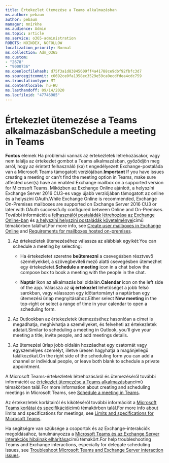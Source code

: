 ```yaml
---
title: Értekezlet ütemezése a Teams alkalmazásban
ms.author: pebaum
author: pebaum
manager: mnirkhe
ms.audience: Admin
ms.topic: article
ms.service: o365-administration
ROBOTS: NOINDEX, NOFOLLOW
localization_priority: Normal
ms.collection: Adm_O365
ms.custom:
- "2678"
- "9000736"
ms.openlocfilehash: d75f3a1d83845609ff4a41788ce9dbf92fbfc3d7
ms.sourcegitcommit: c6692ce0fa1358ec3529e59ca0ecdfdea4cdc759
ms.translationtype: MT
ms.contentlocale: hu-HU
ms.lasthandoff: 09/14/2020
ms.locfileid: "47746905"
---
```

# <a name="schedule-a-meeting-in-teams"></a><span data-ttu-id="3e153-102">Értekezlet ütemezése a Teams alkalmazásban</span><span class="sxs-lookup"><span data-stu-id="3e153-102">Schedule a meeting in Teams</span></span>

<span data-ttu-id="3e153-103">**Fontos** elemek Ha problémái vannak az értekezletek létrehozásakor, vagy nem találja az értekezlet gombot a Teams alkalmazásban, győződjön meg arról, hogy az érintett felhasználó (ka) t engedélyezett Exchange-postaláda van a Microsoft Teams támogatott verziójában.</span><span class="sxs-lookup"><span data-stu-id="3e153-103">**Important** If you have issues creating a meeting or can't find the meeting option in Teams, make sure affected user(s) have an enabled Exchange mailbox on a supported version for Microsoft Teams.</span></span> <span data-ttu-id="3e153-104">Miközben az Exchange Online ajánlott, a helyszíni Exchange Server 2016 CU3-es vagy újabb verziójában támogatott az online és a helyszíni OAuth.</span><span class="sxs-lookup"><span data-stu-id="3e153-104">While Exchange Online is recommended, Exchange On-Premises mailboxes are supported on Exchange Server 2016 CU3 or later with OAuth successfully configured between Online and On-Premises.</span></span> <span data-ttu-id="3e153-105">További információt a [felhasználói postaládák létrehozása az Exchange Online-ban](https://docs.microsoft.com/exchange/recipients-in-exchange-online/create-user-mailboxes) és [a helyszíni helyszíni postaládák követelményei](https://docs.microsoft.com/microsoftteams/exchange-teams-interact#requirements-for-mailboxes-hosted-on-premises)című témakörben találhat.</span><span class="sxs-lookup"><span data-stu-id="3e153-105">For more info, see [Create user mailboxes in Exchange Online](https://docs.microsoft.com/exchange/recipients-in-exchange-online/create-user-mailboxes) and [Requirements for mailboxes hosted on-premises](https://docs.microsoft.com/microsoftteams/exchange-teams-interact#requirements-for-mailboxes-hosted-on-premises).</span></span> 

1. <span data-ttu-id="3e153-106">Az értekezletek ütemezéséhez válassza az alábbiak egyikét:</span><span class="sxs-lookup"><span data-stu-id="3e153-106">You can schedule a meeting by selecting:</span></span>

    - <span data-ttu-id="3e153-107">Ha értekezletet szeretne **beütemezni** a csevegésben résztvevő személyekkel, a szövegbeviteli mező alatti csevegésben ütemezhet egy értekezletet.</span><span class="sxs-lookup"><span data-stu-id="3e153-107">**Schedule a meeting** icon in a chat below the compose box to book a meeting with the people in the chat.</span></span>

    - <span data-ttu-id="3e153-108">**Naptár** ikon az alkalmazás bal oldalán.</span><span class="sxs-lookup"><span data-stu-id="3e153-108">**Calendar** icon on the left side of the app.</span></span> <span data-ttu-id="3e153-109">Válassza az **új értekezlet** lehetőséget a jobb felső sarokban, vagy válasszon egy időtartományt a naptárban egy ütemezési űrlap megnyitásához.</span><span class="sxs-lookup"><span data-stu-id="3e153-109">Either select **New meeting** in the top-right or select a range of time in your calendar to open a scheduling form.</span></span>

2. <span data-ttu-id="3e153-110">Az Outlookban az értekezletek ütemezéséhez hasonlóan a címet is megadhatja, meghívhatja a személyeket, és felveheti az értekezletek adatait.</span><span class="sxs-lookup"><span data-stu-id="3e153-110">Similar to scheduling a meeting in Outlook, you'll give your meeting a title, invite people, and add meetings details.</span></span>

3. <span data-ttu-id="3e153-111">Az ütemezési űrlap jobb oldalán hozzáadhat egy csatornát vagy egyszemélyes személyt, illetve üresen hagyhatja a magánjellegű találkozókat.</span><span class="sxs-lookup"><span data-stu-id="3e153-111">On the right side of the scheduling form you can add a channel or individual people, or leave both blank to schedule a private appointment.</span></span>

<span data-ttu-id="3e153-112">A Microsoft Teams-értekezletek létrehozásáról és ütemezéséről további információt az [értekezlet ütemezése a Teams alkalmazásban](https://support.office.com/article/Schedule-a-meeting-in-Teams-943507a9-8583-4c58-b5d2-8ec8265e04e5)című témakörben talál.</span><span class="sxs-lookup"><span data-stu-id="3e153-112">For more information about creating and scheduling meetings in Microsoft Teams, see [Schedule a meeting in Teams](https://support.office.com/article/Schedule-a-meeting-in-Teams-943507a9-8583-4c58-b5d2-8ec8265e04e5).</span></span>

<span data-ttu-id="3e153-113">Az értekezletek korlátairól és kikötéséről további információt a [Microsoft Teams korlátai és specifikációi](https://docs.microsoft.com/microsoftteams/limits-specifications-teams#meetings-and-calls)című témakörben talál.</span><span class="sxs-lookup"><span data-stu-id="3e153-113">For more info about limits and specifications for meetings, see [Limits and specifications for Microsoft Teams](https://docs.microsoft.com/microsoftteams/limits-specifications-teams#meetings-and-calls).</span></span>

<span data-ttu-id="3e153-114">Ha segítségre van szüksége a csoportok és az Exchange-interakciók megoldásához, tanulmányozza a [Microsoft Teams és az Exchange Server interakciós hibáinak elhárítása](https://docs.microsoft.com/microsoftteams/troubleshoot/known-issues/teams-exchange-interaction-issue)című témakört.</span><span class="sxs-lookup"><span data-stu-id="3e153-114">For help troubleshooting Teams and Exchange interactions, especially for delegate scheduling issues, see [Troubleshoot Microsoft Teams and Exchange Server interaction issues](https://docs.microsoft.com/microsoftteams/troubleshoot/known-issues/teams-exchange-interaction-issue).</span></span>